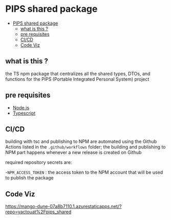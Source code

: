 # PIPS shared package

<!-- TOC -->

- [PIPS shared package](#pips-shared-package)
  - [what is this ?](#what-is-this-)
  - [pre requisites](#pre-requisites)
  - [CI/CD](#cicd)
  - [Code Viz](#code-viz)

<!-- /TOC -->

## what is this ?

the TS npm package that centralizes all the shared types, DTOs, and functions for the PIPS (Portable Integrated Personal System) project

## pre requisites

- [Node.js](https://nodejs.org/en/)
- [Typescript](https://www.typescriptlang.org/)

## CI/CD

building with tsc and publishing to NPM are automated using the Github Actions listed in the `.github/workflows` folder; the building and publishing to NPM part happens whenever a new release is created on Github

required repository secrets are:

-`NPM_ACCESS_TOKEN` : the access token to the NPM account that will be used to publish the package

## Code Viz

<https://mango-dune-07a8b7110.1.azurestaticapps.net/?repo=yactouat%2Fpips_shared>
